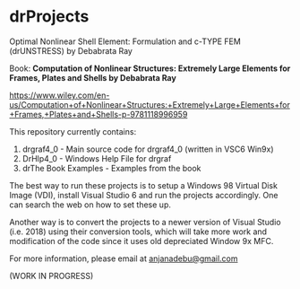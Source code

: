 # drProjects
Optimal Nonlinear Shell Element: Formulation and c-TYPE FEM (drUNSTRESS) by Debabrata Ray

Book: __Computation of Nonlinear Structures: Extremely Large Elements for Frames, Plates and Shells by Debabrata Ray__

https://www.wiley.com/en-us/Computation+of+Nonlinear+Structures:+Extremely+Large+Elements+for+Frames,+Plates+and+Shells-p-9781118996959

This repository currently contains: 

1. drgraf4_0 - Main source code for drgraf4_0 (written in VSC6 Win9x)
2. DrHlp4_0 - Windows Help File for drgraf
3. drThe Book Examples - Examples from the book

The best way to run these projects is to setup a Windows 98 Virtual Disk Image (VDI), install Visual Studio 6 and run the projects accordingly. One can search the web on how to set these up.

Another way is to convert the projects to a newer version of Visual Studio (i.e. 2018) using their conversion tools, which will take more work and modification of the code since it uses old depreciated Window 9x MFC.

For more information, please email at anjanadebu@gmail.com

(WORK IN PROGRESS)
